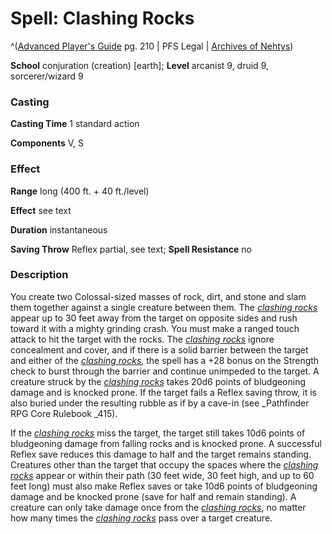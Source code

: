 # Spell: Clashing Rocks

^([Advanced Player's Guide][ss-clashing-rocks] pg. 210 | PFS Legal | [Archives of Nehtys][sn-clashing-rocks])

**School** conjuration (creation) [earth]; **Level** arcanist 9, druid 9, sorcerer/wizard 9

### Casting

**Casting Time** 1 standard action

**Components** V, S

### Effect

**Range** long (400 ft. + 40 ft./level)

**Effect** see text

**Duration** instantaneous

**Saving Throw** Reflex partial, see text; **Spell Resistance** no

### Description

You create two Colossal-sized masses of rock, dirt, and stone and slam them together against a single creature between them. The _[clashing rocks]_ appear up to 30 feet away from the target on opposite sides and rush toward it with a mighty grinding crash. You must make a ranged touch attack to hit the target with the rocks. The _[clashing rocks]_ ignore concealment and cover, and if there is a solid barrier between the target and either of the _[clashing rocks]_, the spell has a +28 bonus on the Strength check to burst through the barrier and continue unimpeded to the target. A creature struck by the _[clashing rocks]_ takes 20d6 points of bludgeoning damage and is knocked prone. If the target fails a Reflex saving throw, it is also buried under the resulting rubble as if by a cave-in (see _Pathfinder RPG Core Rulebook _415).

If the _[clashing rocks]_ miss the target, the target still takes 10d6 points of bludgeoning damage from falling rocks and is knocked prone. A successful Reflex save reduces this damage to half and the target remains standing. Creatures other than the target that occupy the spaces where the _[clashing rocks]_ appear or within their path (30 feet wide, 30 feet high, and up to 60 feet long) must also make Reflex saves or take 10d6 points of bludgeoning damage and be knocked prone (save for half and remain standing). A creature can only take damage once from the _[clashing rocks]_, no matter how many times the _[clashing rocks]_ pass over a target creature.

[ss-clashing-rocks]: http://paizo.com/pathfinderRPG/v57
[sn-clashing-rocks]: http://www.archivesofnethys.com/SpellDisplay.aspx?ItemName=Clashing%20Rocks
[clashing rocks]: http://www.archivesofnethys.com/SpellDisplay.aspx?ItemName=clashing%20rocks